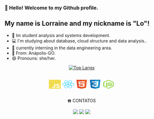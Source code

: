 ###  👋 Hello! Welcome to my Github profile.
## My name is Lorraine and my nickname is "Lo"!

- 🌱 Im student analysis and systems development.
- :computer: I'm studying about database, cloud structure and data analysis..
- :office: currently interning in the data engineering area.
- 📍  From: Anápolis-GO.
- 😄 Pronouns: she/her.

<div align="center">
  <a href="https://github.com/lohlaiandra">
    
    
  [![Top Langs](https://github-readme-stats.vercel.app/api/top-langs/?username=lohlaiandra)](https://github.com/lohlaiandra/github-readme-stats)
   
  

<div style="display: inline_block"><br>
  <img align="center" alt="Rafa-Js" height="30" width="40" src="https://raw.githubusercontent.com/devicons/devicon/master/icons/javascript/javascript-plain.svg">
  <img align="center" alt="Rafa-React" height="30" width="40" src="https://raw.githubusercontent.com/devicons/devicon/master/icons/react/react-original.svg">
  <img align="center" alt="Rafa-HTML" height="30" width="40" src="https://raw.githubusercontent.com/devicons/devicon/master/icons/html5/html5-original.svg">
  <img align="center" alt="Rafa-CSS" height="30" width="40" src="https://raw.githubusercontent.com/devicons/devicon/master/icons/css3/css3-original.svg">
  <img align="center" alt="Rafa-NodeJS" height="30" width="40" src="https://raw.githubusercontent.com/devicons/devicon/master/icons/nodejs/nodejs-original.svg">
                              
  </div>
    
    
   
  

  ##
  :phone: CONTATOS 
 <div> 
  <a href="https://www.instagram.com/lohlaiandra/" target="_blank"><img src="https://img.shields.io/badge/-Instagram-%23E4405F?style=for-the-badge&logo=instagram&logoColor=white" target="_blank"></a>
  <a href = "mailto:lorrainelaiandra@gmail.com"><img src="https://img.shields.io/badge/-Gmail-%23333?style=for-the-badge&logo=gmail&logoColor=white" target="_blank"></a>
  <a href="https://www.linkedin.com/in/lorraine-laiandra-74105a220/" target="_blank"><img src="https://img.shields.io/badge/-LinkedIn-%230077B5?style=for-the-badge&logo=linkedin&logoColor=white" target="_blank"></a> 
   
   
